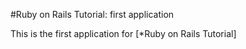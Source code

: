 #Ruby on Rails Tutorial: first application

This is the first application for [*Ruby on Rails Tutorial]
